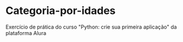 # Categoria-por-idades
Exercício de prática do curso "Python: crie sua primeira aplicação" da plataforma Alura

